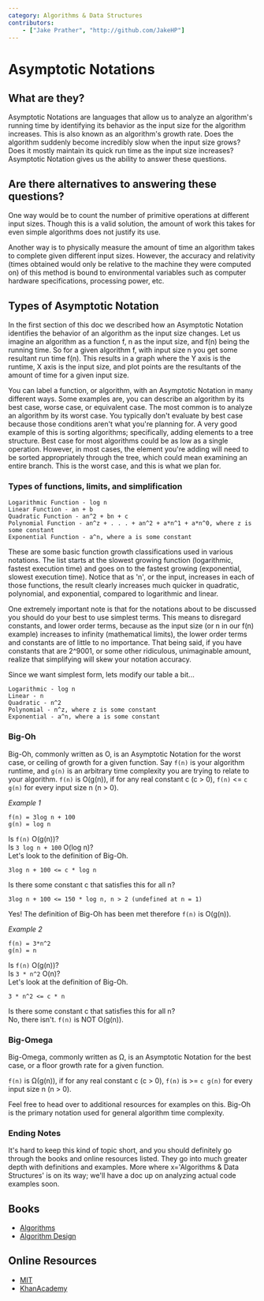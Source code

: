 ```yaml
---
category: Algorithms & Data Structures
contributors:
    - ["Jake Prather", "http://github.com/JakeHP"]
---
```


# Asymptotic Notations

## What are they?

Asymptotic Notations are languages that allow us to analyze an algorithm's running time by
identifying its behavior as the input size for the algorithm increases. This is also known as
an algorithm's growth rate. Does the algorithm suddenly become incredibly slow when the input
size grows? Does it mostly maintain its quick run time as the input size increases?
Asymptotic Notation gives us the ability to answer these questions.

## Are there alternatives to answering these questions?

One way would be to count the number of primitive operations at different input sizes.
Though this is a valid solution, the amount of work this takes for even simple algorithms
does not justify its use.

Another way is to physically measure the amount of time an algorithm takes to complete
given different input sizes. However, the accuracy and relativity (times obtained would
only be relative to the machine they were computed on) of this method is bound to
environmental variables such as computer hardware specifications, processing power, etc.

## Types of Asymptotic Notation

In the first section of this doc we described how an Asymptotic Notation identifies the
behavior of an algorithm as the input size changes. Let us imagine an algorithm as a function
f, n as the input size, and f(n) being the running time. So for a given algorithm f, with input
size n you get some resultant run time f(n). This results in a graph where the Y axis is the
runtime, X axis is the input size, and plot points are the resultants of the amount of time
for a given input size.

You can label a function, or algorithm, with an Asymptotic Notation in many different ways.
Some examples are, you can describe an algorithm by its best case, worse case, or equivalent case.
The most common is to analyze an algorithm by its worst case. You typically don't evaluate by best case because those conditions aren't what you're planning for. A very good example of this is sorting algorithms; specifically, adding elements to a tree structure. Best case for most algorithms could be as low as a single operation. However, in most cases, the element you're adding will need to be sorted appropriately through the tree, which could mean examining an entire branch. This is the worst case, and this is what we plan for.

### Types of functions, limits, and simplification
```
Logarithmic Function - log n
Linear Function - an + b
Quadratic Function - an^2 + bn + c
Polynomial Function - an^z + . . . + an^2 + a*n^1 + a*n^0, where z is some constant
Exponential Function - a^n, where a is some constant
```

These are some basic function growth classifications used in various notations. The list starts at the slowest growing function (logarithmic, fastest execution time) and goes on to the fastest growing (exponential, slowest execution time). Notice that as 'n', or the input, increases in each of those functions, the result clearly increases much quicker in quadratic, polynomial, and exponential, compared to logarithmic and linear.

One extremely important note is that for the notations about to be discussed you should do your best to use simplest terms. This means to disregard constants, and lower order terms, because as the input size (or n in our f(n)
example) increases to infinity (mathematical limits), the lower order terms and constants are of little
to no importance. That being said, if you have constants that are 2^9001, or some other ridiculous,
unimaginable amount, realize that simplifying will skew your notation accuracy.

Since we want simplest form, lets modify our table a bit...
```
Logarithmic - log n
Linear - n
Quadratic - n^2
Polynomial - n^z, where z is some constant
Exponential - a^n, where a is some constant
```

### Big-Oh
Big-Oh, commonly written as O, is an Asymptotic Notation for the worst case, or ceiling of growth
for a given function. Say `f(n)` is your algorithm runtime, and `g(n)` is an arbitrary time complexity
you are trying to relate to your algorithm. `f(n)` is O(g(n)), if for any real constant c (c > 0),
`f(n)` <= `c g(n)` for every input size n (n > 0).

*Example 1*  
```
f(n) = 3log n + 100  
g(n) = log n
```

Is `f(n)` O(g(n))?  
Is `3 log n + 100` O(log n)?  
Let's look to the definition of Big-Oh.
```
3log n + 100 <= c * log n  
```
Is there some constant c that satisfies this for all n?  
```
3log n + 100 <= 150 * log n, n > 2 (undefined at n = 1)  
```
Yes! The definition of Big-Oh has been met therefore `f(n)` is O(g(n)).

*Example 2*  
```
f(n) = 3*n^2  
g(n) = n
```

Is `f(n)` O(g(n))?  
Is `3 * n^2` O(n)?  
Let's look at the definition of Big-Oh.  
```
3 * n^2 <= c * n  
```
Is there some constant c that satisfies this for all n?  
No, there isn't. `f(n)` is NOT O(g(n)).

### Big-Omega
Big-Omega, commonly written as Ω, is an Asymptotic Notation for the best case, or a floor growth rate
for a given function.

`f(n)` is Ω(g(n)), if for any real constant c (c > 0), `f(n)` is >= `c g(n)` for every input size n (n > 0).

Feel free to head over to additional resources for examples on this. Big-Oh is the primary notation used
for general algorithm time complexity.

### Ending Notes
It's hard to keep this kind of topic short, and you should definitely go through the books and online
resources listed. They go into much greater depth with definitions and examples.
More where x='Algorithms & Data Structures' is on its way; we'll have a doc up on analyzing actual
code examples soon.

## Books

* [Algorithms](http://www.amazon.com/Algorithms-4th-Robert-Sedgewick/dp/032157351X)
* [Algorithm Design](http://www.amazon.com/Algorithm-Design-Foundations-Analysis-Internet/dp/0471383651)

## Online Resources

* [MIT](http://web.mit.edu/16.070/www/lecture/big_o.pdf)
* [KhanAcademy](https://www.khanacademy.org/computing/computer-science/algorithms/asymptotic-notation/a/asymptotic-notation)
